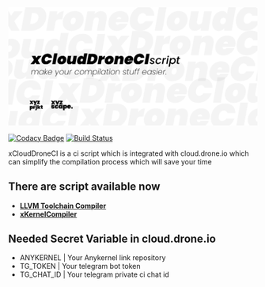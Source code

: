<img src="https://github.com/xyz-prjkt/xyz_assets/raw/main/xCloudDroneCI_banner.png"/>

[![Codacy Badge](https://api.codacy.com/project/badge/Grade/45afc949404f440e9398bd2c8dadadff)](https://app.codacy.com/gh/xyz-prjkt/xCloudDroneCI?utm_source=github.com&utm_medium=referral&utm_content=xyz-prjkt/xCloudDroneCI&utm_campaign=Badge_Grade_Settings) [![Build Status](https://cloud.drone.io/api/badges/xyz-prjkt/xCloudDroneCI/status.svg?ref=refs/heads/ci_xkernel-compiler)](https://cloud.drone.io/xyz-prjkt/xCloudDroneCI)

xCloudDroneCI is a ci script which is integrated with cloud.drone.io which can simplify the compilation process which will save your time

## There are script available now
* [**LLVM Toolchain Compiler**](https://github.com/xyz-prjkt/xCloudDroneCI/tree/ci_llvm-tc)
* [**xKernelCompiler**](https://github.com/xyz-prjkt/xCloudDroneCI/tree/ci_xkernel-compiler)

## Needed Secret Variable in cloud.drone.io
* ANYKERNEL | Your Anykernel link repository
* TG_TOKEN | Your telegram bot token
* TG_CHAT_ID | Your telegram private ci chat id

